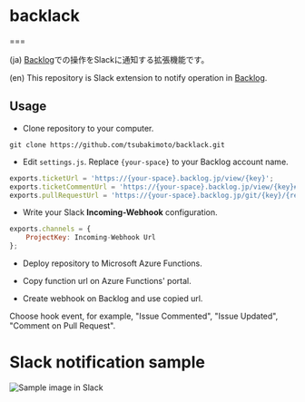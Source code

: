 # backlack
===

(ja) [Backlog](http://www.backlog.jp/)での操作をSlackに通知する拡張機能です。

(en) This repository is Slack extension to notify operation in [Backlog](http://www.backlog.jp/).

## Usage
* Clone repository to your computer.

```
git clone https://github.com/tsubakimoto/backlack.git
```

* Edit `settings.js`. Replace `{your-space}` to your Backlog account name.

```js
exports.ticketUrl = 'https://{your-space}.backlog.jp/view/{key}';
exports.ticketCommentUrl = 'https://{your-space}.backlog.jp/view/{key}#comment-{id}';
exports.pullRequestUrl = 'https://{your-space}.backlog.jp/git/{key}/{repo}/pullRequests/{number}#comment-{id}';
```

* Write your Slack **Incoming-Webhook** configuration.

```js
exports.channels = {
    ProjectKey: Incoming-Webhook Url
};
```

* Deploy repository to Microsoft Azure Functions.

* Copy function url on Azure Functions' portal.

* Create webhook on Backlog and use copied url.

Choose hook event, for example, "Issue Commented", "Issue Updated", "Comment on Pull Request".

# Slack notification sample
![Sample image in Slack](https://raw.githubusercontent.com/wiki/tsubakimoto/backlack/images/slack-notification-sample.png)
